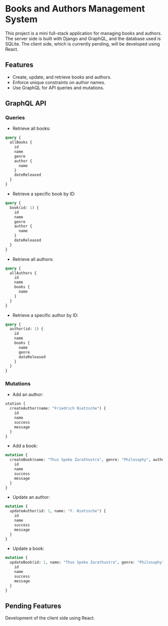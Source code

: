 # Books and Authors Management System

This project is a mini full-stack application for managing books and authors. The server side is built with Django and GraphQL, and the database used is SQLite. The client side, which is currently pending, will be developed using React.

## Features

- Create, update, and retrieve books and authors.
- Enforce unique constraints on author names.
- Use GraphQL for API queries and mutations.


## GraphQL API

### Queries

- Retrieve all books:
```graphql
query {
  allBooks {
    id
    name
    genre
    author {
      name
    }
    dateReleased
  }
}
```

- Retrieve a specific book by ID:
```graphql
query {
  book(id: 1) {
    id
    name
    genre
    author {
      name
    }
    dateReleased
  }
}
```

- Retrieve all authors:
```graphql
query {
  allAuthors {
    id
    name
    books {
      name
    }
  }
}
```

- Retrieve a specific author by ID:
```graphql
query {
  author(id: 1) {
    id
    name
    books {
      name
      genre
      dateReleased
    }
  }
}
```

### Mutations

- Add an author:
```graphql
utation {
  createAuthor(name: "Friedrich Nietzsche") {
    id
    name
    success
    message
  }
}
```

- Add a book:
```graphql
mutation {
  createBook(name: "Thus Spoke Zarathustra", genre: "Philosophy", authorId: 1, dateReleased: "1883-01-01") {
    id
    name
    success
    message
  }
}
```

- Update an author:
```graphql
mutation {
  updateAuthor(id: 1, name: "F. Nietzsche") {
    id
    name
    success
    message
  }
}
```

- Update a book:
```graphql
mutation {
  updateBook(id: 1, name: "Thus Spoke Zarathustra", genre: "Philosophy", authorId: 1, dateReleased: "1883-01-01") {
    id
    name
    success
    message
  }
}
```

## Pending Features
Development of the client side using React.